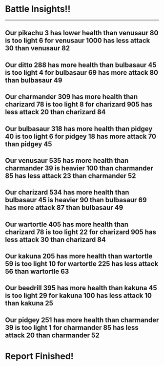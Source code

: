 # Battle Insights!!
---------------------
Our pikachu
3 has lower health than venusaur 80
is too light 6 for venusaur 1000
has less attack 30 than venusaur 82
---------------------
Our ditto
288 has more health than bulbasaur 45
is too light 4 for bulbasaur 69
has more attack 80 than bulbasaur 49
---------------------
Our charmander
309 has more health than charizard 78
is too light 8 for charizard 905
has less attack 20 than charizard 84
---------------------
Our bulbasaur
318 has more health than pidgey 40
is too light 6 for pidgey 18
has more attack 70 than pidgey 45
---------------------
Our venusaur
535 has more health than charmander 39
is heavier 100 than charmander 85
has less attack 23 than charmander 52
---------------------
Our charizard
534 has more health than bulbasaur 45
is heavier 90 than bulbasaur 69
has more attack 87 than bulbasaur 49
---------------------
Our wartortle
405 has more health than charizard 78
is too light 22 for charizard 905
has less attack 30 than charizard 84
---------------------
Our kakuna
205 has more health than wartortle 59
is too light 10 for wartortle 225
has less attack 56 than wartortle 63
---------------------
Our beedrill
395 has more health than kakuna 45
is too light 29 for kakuna 100
has less attack 10 than kakuna 25
---------------------
Our pidgey
251 has more health than charmander 39
is too light 1 for charmander 85
has less attack 20 than charmander 52
---------------------
# Report Finished!
